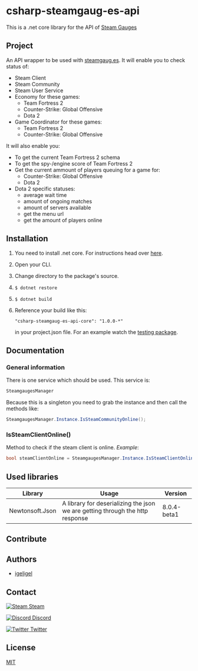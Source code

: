 # csharp-steamgaug-es-api
This is a .net core library for the API of [Steam Gauges](https://steamgaug.es/)

## Project
An API wrapper to be used with [steamgaug.es](https://steamgaug.es/).
It will enable you to check status of:
- Steam Client
- Steam Community
- Steam User Service
- Economy for these games:
   - Team Fortress 2
   - Counter-Strike: Global Offensive
   - Dota 2
- Game Coordinator for these games:
   - Team Fortress 2
   - Counter-Strike: Global Offensive

It will also enable you:
- To get the current Team Fortress 2 schema
- To get the spy-/engine score of Team Fortress 2
- Get the current ammount of players queuing for a game for:
   - Counter-Strike: Global Offensive
   - Dota 2
- Dota 2 specific statuses:
    - average wait time
    - amount of ongoing matches
    - amount of servers available
    - get the menu url
    - get the amount of players online

## Installation
1. You need to install .net core. For instructions head over [here](https://www.microsoft.com/net/core).
2. Open your CLI.
3. Change directory to the package's source.
4. 
   ```
   $ dotnet restore
   ```
5. 
   ```
   $ dotnet build
   ```
6. Reference your build like this:

   ```
   "csharp-steamgaug-es-api-core": "1.0.0-*"
   ```

   in your project.json file. For an example watch the [testing package](https://github.com/igeligel/csharp-steamgaug-es-api/blob/master/src/csharp-steamgaug-es-api-test/project.json).

## Documentation

### General information
There is one service which should be used. This service is:
```csharp
SteamgaugesManager
```

Because this is a singleton you need to grab the instance and then call the methods like:
```csharp
SteamgaugesManager.Instance.IsSteamCommunityOnline();
```

### IsSteamClientOnline()
Method to check if the steam client is online.
*Example*:
```csharp
bool steamClientOnline = SteamgaugesManager.Instance.IsSteamClientOnline();
```

## Used libraries
| Library        | Usage        | Version |
| ------------- | ------------- | ------- |
| Newtonsoft.Json | A library for deserializing the json we are getting through the http response | 8.0.4-beta1 |

## Contribute

## Authors
- [igeligel](https://github.com/igeligel)

## Contact
[![Steam](https://raw.githubusercontent.com/encharm/Font-Awesome-SVG-PNG/master/black/png/16/steam-square.png "Steam Account") Steam](http://steamcommunity.com/profiles/76561198028630048/)

[![Discord](http://i.imgur.com/wlwOQpl.png "Discord") Discord](https://discord.gg/011jg2foytc2XogS6)

[![Twitter](https://raw.githubusercontent.com/encharm/Font-Awesome-SVG-PNG/master/black/png/16/twitter.png "Twitter") Twitter](https://twitter.com/kevinpeters_)

## License
[MIT]()
